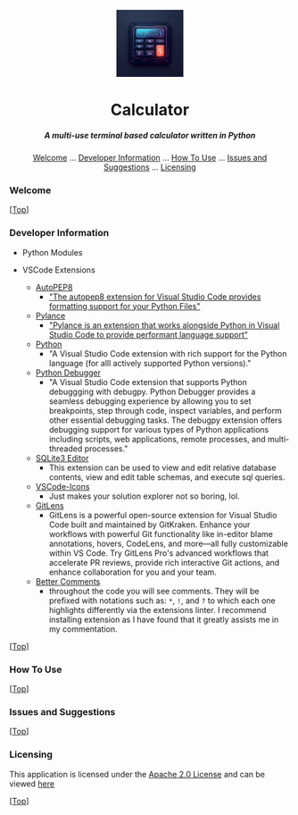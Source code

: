<span id="top"></span>

<div align="center">
  <img src="./public/images/app-icon.jpeg" width="120" height="120" />
</div>

<div align="center">

# Calculator
##### A multi-use terminal based calculator written in Python
</div>

<div align="center">

[Welcome](#welcome) ... [Developer Information](#developer-information) ... [How To Use](#how-to-use) ... [Issues and Suggestions](#issues-and-suggestions) ... [Licensing](#licensing)
</div>

### Welcome

[<a href="#top">Top</a>]

### Developer Information

- Python Modules

- VSCode Extensions
  - [AutoPEP8](https://marketplace.visualstudio.com/items?itemName=ms-python.autopep8)
    - ["The autopep8 extension for Visual Studio Code provides formatting support for your Python Files"](https://marketplace.visualstudio.com/items?itemName=ms-python.autopep8#:~:text=The%20autopep8%20extension%20for%20Visual%20Studio%20Code%20provides%20formatting%20support%20for%20your%20Python%20files)
  - [Pylance](https://marketplace.visualstudio.com/items?itemName=ms-python.vscode-pylance)
    - ["Pylance is an extension that works alongside Python in Visual Studio Code to provide performant language support"](https://marketplace.visualstudio.com/items?itemName=ms-python.vscode-pylance#:~:text=Pylance%20is%20an%20extension%20that%20works%20alongside%20Python%20in%20Visual%20Studio%20Code%20to%20provide%20performant%20language%20support)
  - [Python](https://marketplace.visualstudio.com/items?itemName=ms-python.python)
    - "A Visual Studio Code extension with rich support for the Python language (for alll actively supported Python versions)."
  - [Python Debugger](https://marketplace.visualstudio.com/items?itemName=ms-python.debugpy)
    - "A Visual Studio Code extension that supports Python debuggging with debugpy. Python Debugger provides a seamless debugging experience by allowing you to set breakpoints, step through code, inspect variables, and perform other essential debugging tasks. The debugpy extension offers debugging support for various types of Python applications including scripts, web applications, remote processes, and multi-threaded processes."
  - [SQLite3 Editor](https://marketplace.visualstudio.com/items?itemName=yy0931.vscode-sqlite3-editor)
    - This extension can be used to view and edit relative database contents, view and edit table schemas, and execute sql queries.
  - [VSCode-Icons](https://marketplace.visualstudio.com/items?itemName=vscode-icons-team.vscode-icons)
    - Just makes your solution explorer not so boring, lol.
  - [GitLens](https://marketplace.visualstudio.com/items?itemName=eamodio.gitlens)
    - GitLens is a powerful open-source extension for Visual Studio Code built and maintained by GitKraken. Enhance your workflows with powerful Git functionality like in-editor blame annotations, hovers, CodeLens, and more—all fully customizable within VS Code. Try GitLens Pro's advanced workflows that accelerate PR reviews, provide rich interactive Git actions, and enhance collaboration for you and your team.
  - [Better Comments](https://marketplace.visualstudio.com/items?itemName=aaron-bond.better-comments)
    - throughout the code you will see comments. They will be prefixed with notations such as: <code>*</code>, <code>!</code>, and <code>?</code> to which each one highlights differently via the extensions linter. I recommend installing extension as I have found that it greatly assists me in my commentation.

[<a href="#top">Top</a>]

### How To Use

[<a href="#top">Top</a>]

### Issues and Suggestions

[<a href="#top">Top</a>]

### Licensing

This application is licensed under the [Apache 2.0 License](https://www.apache.org/licenses/LICENSE-2.0) and can be viewed [here](./LICENSE)

[<a href="#top">Top</a>]
